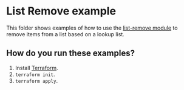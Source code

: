 # List Remove example

This folder shows examples of how to use the [list-remove module](https://github.com/terraform-modules-krish/terraform-aws-utilities/blob/v0.5.1/modules/list-remove) to remove items from a list
based on a lookup list.


## How do you run these examples?

1. Install [Terraform](https://www.terraform.io/).
1. `terraform init`.
1. `terraform apply`.
